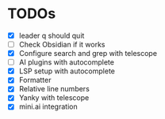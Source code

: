 # TODOs

- [x] leader q should quit
- [ ] Check Obsidian if it works
- [x] Configure search and grep with telescope
- [ ] AI plugins with autocomplete
- [x] LSP setup with autocomplete
- [x] Formatter
- [x] Relative line numbers
- [x] Yanky with telescope
- [x] mini.ai integration
